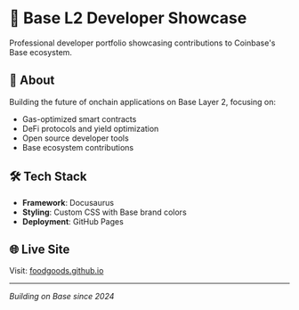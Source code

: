 # 🔵 Base L2 Developer Showcase

Professional developer portfolio showcasing contributions to Coinbase's Base ecosystem.

## 🚀 About

Building the future of onchain applications on Base Layer 2, focusing on:

- Gas-optimized smart contracts
- DeFi protocols and yield optimization
- Open source developer tools
- Base ecosystem contributions

## 🛠️ Tech Stack

- **Framework**: Docusaurus
- **Styling**: Custom CSS with Base brand colors
- **Deployment**: GitHub Pages

## 🌐 Live Site

Visit: [foodgoods.github.io](https://foodgoods.github.io)

---

*Building on Base since 2024*
